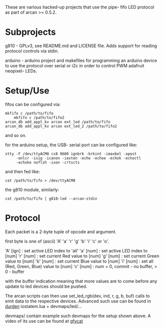 These are various hacked-up projects that use the pipe-
fifo LED protocol as part of arcan >= 0.5.2.

# Subprojects
  g810 - GPLv3, see README.md and LICENSE file. Adds support
	       for reading protocol controls via stdin.

  arduino - arduino project and makefiles for programming an
	          arduino device to use the protocol over serial or
						i2c in order to control PWM adafruit neopixel- LEDs.

# Setup/Use

fifos can be configured via:

    mkfifo c /path/to/fifo
		mkfifo c /path/to/fifo2
    arcan_db add_appl_kv arcan ext_led /path/to/fifo
    arcan_db add_appl_kv arcan ext_led_2 /path/to/fifo2

and so on.

for the arduino setup, the USB- serial port can be configured like:

    stty -F /dev/ttyACM0 cs8 9600 ignbrk -brkint -imaxbel -opost
		 -onlcr -isig -icanon -iexten -echo -echoe -echok -echoctl
		 -echoke noflsh -ixon -crtscts

and then fed like:

    cat /path/to/fifo > /dev/ttyACM0

the g810 module, similarly:

    cat /path/to/fifo | g810-led --arcan-stdin

# Protocol

Each packet is a 2-byte tuple of opcode and argument.

first byte is one of (ascii) 'A' 'a' 'r' 'g' 'b' 'i' 'c' or 'o'.

'A' [ign] : set active LED index to 'all'
'a' [num] : set active LED index to [num]
'r' [num] : set current Red value to [num]
'g' [num] : set current Green value to [num]
'b' [num] : set current Blue value to [num]
'i' [num] : set all (Red, Green, Blue) value to [num]
'c' [num] : num = 0, commit - no buffer, > 0 - buffer

with the buffer indication meaning that more values are to come before
any update to led devices should be pushed.

The arcan scripts can then use set\_led\_rgb(dev, ind, r, g, b, buf) calls
to emit data to the respective devices. Advanced such use can be found in
[durden](http://github.com/letoram/durden) iostatem.lua + devmaps/led/...

devmaps/ contain example such devmaps for the setup shown above. A video
of its use can be found at [gfycat](https://gfycat.com/AgonizingPleasingGuppy)

